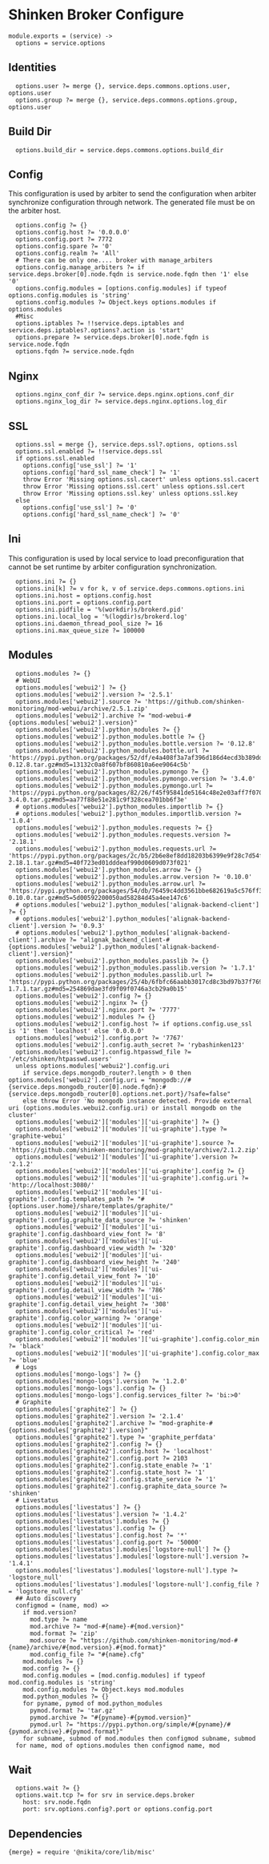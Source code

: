 
# Shinken Broker Configure

    module.exports = (service) ->
      options = service.options

## Identities

      options.user ?= merge {}, service.deps.commons.options.user, options.user
      options.group ?= merge {}, service.deps.commons.options.group, options.user

## Build Dir

      options.build_dir = service.deps.commons.options.build_dir

## Config

This configuration is used by arbiter to send the configuration when arbiter
synchronize configuration through network. The generated file must be on the
arbiter host.

      options.config ?= {}
      options.config.host ?= '0.0.0.0'
      options.config.port ?= 7772
      options.config.spare ?= '0'
      options.config.realm ?= 'All'
      # There can be only one.... broker with manage_arbiters
      options.config.manage_arbiters ?= if service.deps.broker[0].node.fqdn is service.node.fqdn then '1' else '0'
      options.config.modules = [options.config.modules] if typeof options.config.modules is 'string'
      options.config.modules ?= Object.keys options.modules if options.modules
      #Misc
      options.iptables ?= !!service.deps.iptables and service.deps.iptables?.options?.action is 'start'
      options.prepare ?= service.deps.broker[0].node.fqdn is service.node.fqdn
      options.fqdn ?= service.node.fqdn

## Nginx
      
      options.nginx_conf_dir ?= service.deps.nginx.options.conf_dir
      options.nginx_log_dir ?= service.deps.nginx.options.log_dir

## SSL

      options.ssl = merge {}, service.deps.ssl?.options, options.ssl
      options.ssl.enabled ?= !!service.deps.ssl
      if options.ssl.enabled
        options.config['use_ssl'] ?= '1'
        options.config['hard_ssl_name_check'] ?= '1'
        throw Error 'Missing options.ssl.cacert' unless options.ssl.cacert
        throw Error 'Missing options.ssl.cert' unless options.ssl.cert
        throw Error 'Missing options.ssl.key' unless options.ssl.key
      else
        options.config['use_ssl'] ?= '0'
        options.config['hard_ssl_name_check'] ?= '0'

## Ini

This configuration is used by local service to load preconfiguration that cannot
be set runtime by arbiter configuration synchronization.

      options.ini ?= {}
      options.ini[k] ?= v for k, v of service.deps.commons.options.ini
      options.ini.host = options.config.host
      options.ini.port = options.config.port
      options.ini.pidfile = '%(workdir)s/brokerd.pid'
      options.ini.local_log = '%(logdir)s/brokerd.log'
      options.ini.daemon_thread_pool_size ?= 16
      options.ini.max_queue_size ?= 100000

## Modules

      options.modules ?= {}
      # WebUI
      options.modules['webui2'] ?= {}
      options.modules['webui2'].version ?= '2.5.1'
      options.modules['webui2'].source ?= 'https://github.com/shinken-monitoring/mod-webui/archive/2.5.1.zip'
      options.modules['webui2'].archive ?= "mod-webui-#{options.modules['webui2'].version}"
      options.modules['webui2'].python_modules ?= {}
      options.modules['webui2'].python_modules.bottle ?= {}
      options.modules['webui2'].python_modules.bottle.version ?= '0.12.8'
      options.modules['webui2'].python_modules.bottle.url ?= 'https://pypi.python.org/packages/52/df/e4a408f3a7af396d186d4ecd3b389dd764f0f943b4fa8d257bfe7b49d343/bottle-0.12.8.tar.gz#md5=13132c0a8f607bf860810a6ee9064c5b'
      options.modules['webui2'].python_modules.pymongo ?= {}
      options.modules['webui2'].python_modules.pymongo.version ?= '3.4.0'
      options.modules['webui2'].python_modules.pymongo.url ?= 'https://pypi.python.org/packages/82/26/f45f95841de5164c48e2e03aff7f0702e22cef2336238d212d8f93e91ea8/pymongo-3.4.0.tar.gz#md5=aa77f88e51e281c9f328cea701bb6f3e'
      # options.modules['webui2'].python_modules.importlib ?= {}
      # options.modules['webui2'].python_modules.importlib.version ?= '1.0.4'
      options.modules['webui2'].python_modules.requests ?= {}
      options.modules['webui2'].python_modules.requests.version ?= '2.18.1'
      options.modules['webui2'].python_modules.requests.url ?= 'https://pypi.python.org/packages/2c/b5/2b6e8ef8dd18203b6399e9f28c7d54f6de7b7549853fe36d575bd31e29a7/requests-2.18.1.tar.gz#md5=40f723ed01dddeaf990d0609d073f021'
      options.modules['webui2'].python_modules.arrow ?= {}
      options.modules['webui2'].python_modules.arrow.version ?= '0.10.0'
      options.modules['webui2'].python_modules.arrow.url ?= 'https://pypi.python.org/packages/54/db/76459c4dd3561bbe682619a5c576ff30c42e37c2e01900ed30a501957150/arrow-0.10.0.tar.gz#md5=5d00592200050ad58284d45a4ee147c6'
      # options.modules['webui2'].python_modules['alignak-backend-client'] ?= {}
      # options.modules['webui2'].python_modules['alignak-backend-client'].version ?= '0.9.3'
      # options.modules['webui2'].python_modules['alignak-backend-client'].archive ?= "alignak_backend_client-#{options.modules['webui2'].python_modules['alignak-backend-client'].version}"
      options.modules['webui2'].python_modules.passlib ?= {}
      options.modules['webui2'].python_modules.passlib.version ?= '1.7.1'
      options.modules['webui2'].python_modules.passlib.url ?= 'https://pypi.python.org/packages/25/4b/6fbfc66aabb3017cd8c3bd97b37f769d7503ead2899bf76e570eb91270de/passlib-1.7.1.tar.gz#md5=254869dae3fd9f09f0746a3cb29a0b15'
      options.modules['webui2'].config ?= {}
      options.modules['webui2'].nginx ?= {}
      options.modules['webui2'].nginx.port ?= '7777'
      options.modules['webui2'].modules ?= {}
      options.modules['webui2'].config.host ?= if options.config.use_ssl is '1' then 'localhost' else '0.0.0.0'
      options.modules['webui2'].config.port ?= '7767'
      options.modules['webui2'].config.auth_secret ?= 'rybashinken123'
      options.modules['webui2'].config.htpasswd_file ?= '/etc/shinken/htpasswd.users'
      unless options.modules['webui2'].config.uri
        if service.deps.mongodb_router?.length > 0 then options.modules['webui2'].config.uri = "mongodb://#{service.deps.mongodb_router[0].node.fqdn}:#{service.deps.mongodb_router[0].options.net.port}/?safe=false"
        else throw Error 'No mongodb instance detected. Provide external uri (options.modules.webui2.config.uri) or install mongodb on the cluster'
      options.modules['webui2']['modules']['ui-graphite'] ?= {}
      options.modules['webui2']['modules']['ui-graphite'].type ?= 'graphite-webui'
      options.modules['webui2']['modules']['ui-graphite'].source ?= 'https://github.com/shinken-monitoring/mod-graphite/archive/2.1.2.zip'
      options.modules['webui2']['modules']['ui-graphite'].version ?= '2.1.2'
      options.modules['webui2']['modules']['ui-graphite'].config ?= {}
      options.modules['webui2']['modules']['ui-graphite'].config.uri ?= 'http://localhost:3080/'
      options.modules['webui2']['modules']['ui-graphite'].config.templates_path ?= "#{options.user.home}/share/templates/graphite/"
      options.modules['webui2']['modules']['ui-graphite'].config.graphite_data_source ?= 'shinken'
      options.modules['webui2']['modules']['ui-graphite'].config.dashboard_view_font ?= '8'
      options.modules['webui2']['modules']['ui-graphite'].config.dashboard_view_width ?= '320'
      options.modules['webui2']['modules']['ui-graphite'].config.dashboard_view_height ?= '240'
      options.modules['webui2']['modules']['ui-graphite'].config.detail_view_font ?= '10'
      options.modules['webui2']['modules']['ui-graphite'].config.detail_view_width ?= '786'
      options.modules['webui2']['modules']['ui-graphite'].config.detail_view_height ?= '308'
      options.modules['webui2']['modules']['ui-graphite'].config.color_warning ?= 'orange'
      options.modules['webui2']['modules']['ui-graphite'].config.color_critical ?= 'red'
      options.modules['webui2']['modules']['ui-graphite'].config.color_min ?= 'black'
      options.modules['webui2']['modules']['ui-graphite'].config.color_max ?= 'blue'
      # Logs
      options.modules['mongo-logs'] ?= {}
      options.modules['mongo-logs'].version ?= '1.2.0'
      options.modules['mongo-logs'].config ?= {}
      options.modules['mongo-logs'].config.services_filter ?= 'bi:>0'
      # Graphite
      options.modules['graphite2'] ?= {}
      options.modules['graphite2'].version ?= '2.1.4'
      options.modules['graphite2'].archive ?= "mod-graphite-#{options.modules['graphite2'].version}"
      options.modules['graphite2'].type ?= 'graphite_perfdata'
      options.modules['graphite2'].config ?= {}
      options.modules['graphite2'].config.host ?= 'localhost'
      options.modules['graphite2'].config.port ?= 2103
      options.modules['graphite2'].config.state_enable ?= '1'
      options.modules['graphite2'].config.state_host ?= '1'
      options.modules['graphite2'].config.state_service ?= '1'
      options.modules['graphite2'].config.graphite_data_source ?= 'shinken'
      # Livestatus
      options.modules['livestatus'] ?= {}
      options.modules['livestatus'].version ?= '1.4.2'
      options.modules['livestatus'].modules ?= {}
      options.modules['livestatus'].config ?= {}
      options.modules['livestatus'].config.host ?= '*'
      options.modules['livestatus'].config.port ?= '50000'
      options.modules['livestatus'].modules['logstore-null'] ?= {}
      options.modules['livestatus'].modules['logstore-null'].version ?= '1.4.1'
      options.modules['livestatus'].modules['logstore-null'].type ?= 'logstore_null'
      options.modules['livestatus'].modules['logstore-null'].config_file ?= 'logstore_null.cfg'
      ## Auto discovery
      configmod = (name, mod) =>
        if mod.version?
          mod.type ?= name
          mod.archive ?= "mod-#{name}-#{mod.version}"
          mod.format ?= 'zip'
          mod.source ?= "https://github.com/shinken-monitoring/mod-#{name}/archive/#{mod.version}.#{mod.format}"
          mod.config_file ?= "#{name}.cfg"
        mod.modules ?= {}
        mod.config ?= {}
        mod.config.modules = [mod.config.modules] if typeof mod.config.modules is 'string'
        mod.config.modules ?= Object.keys mod.modules
        mod.python_modules ?= {}
        for pyname, pymod of mod.python_modules
          pymod.format ?= 'tar.gz'
          pymod.archive ?= "#{pyname}-#{pymod.version}"
          pymod.url ?= "https://pypi.python.org/simple/#{pyname}/#{pymod.archive}.#{pymod.format}"
        for subname, submod of mod.modules then configmod subname, submod
      for name, mod of options.modules then configmod name, mod

## Wait

      options.wait ?= {}
      options.wait.tcp ?= for srv in service.deps.broker
        host: srv.node.fqdn
        port: srv.options.config?.port or options.config.port

## Dependencies

    {merge} = require '@nikita/core/lib/misc'
